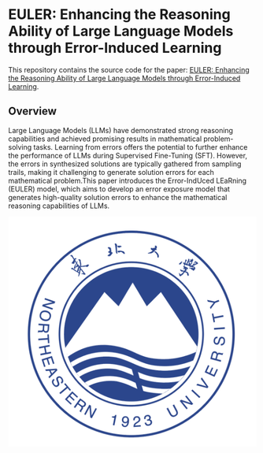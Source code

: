 # EULER: Enhancing the Reasoning Ability of Large Language Models through Error-Induced Learning

This repository contains the source code for the paper: [EULER: Enhancing the Reasoning Ability of Large Language Models through Error-Induced Learning]().

## Overview

Large Language Models (LLMs) have demonstrated strong reasoning capabilities and achieved promising results in mathematical problem-solving tasks. Learning from errors offers the potential to further enhance the performance of LLMs during Supervised Fine-Tuning (SFT). However, the errors in synthesized solutions are typically gathered from sampling trails, making it challenging to generate solution errors for each mathematical problem.This paper introduces the Error-IndUced LEaRning (EULER) model, which aims to develop an error exposure model that generates high-quality solution errors to enhance the mathematical reasoning capabilities of LLMs.

![](figs/model.png)
